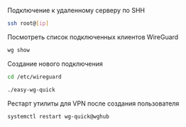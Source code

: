 Подключение к удаленному серверу по SHH
```sh
ssh root@[ip]
```

Посмотреть список подключенных клиентов WireGuard
```sh
wg show
```

Создание нового подключения
```sh
cd /etc/wireguard
```

```sh
./easy-wg-quick
```

Рестарт утилиты для VPN после создания пользователя
```sh
systemctl restart wg-quick@wghub
```